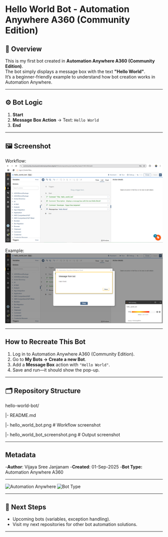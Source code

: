 # Hello World Bot - Automation Anywhere A360 (Community Edition)

## 📌 Overview
This is my first bot created in **Automation Anywhere A360 (Community Edition)**.  
The bot simply displays a message box with the text **"Hello World"**.  
It’s a beginner-friendly example to understand how bot creation works in Automation Anywhere.

---

## ⚙️ Bot Logic
1. **Start**  
2. **Message Box Action** → Text: `Hello World`  
3. **End**

---

## 🖼️ Screenshot

Workflow:
![Hello World Bot Workflow](hello_world_bot.png) 

Example:  
![Hello World Bot Output](hello_world_bot_screenshot.png)

---

## How to Recreate This Bot  
1. Log in to Automation Anywhere A360 (Community Edition).  
2. Go to **My Bots → Create a new Bot**.  
3. Add a **Message Box** action with `"Hello World"`.  
4. Save and run—it should show the pop-up.

---

## 🗂️ Repository Structure
hello-world-bot/

|- README.md

|- hello_world_bot.png # Workflow screenshot

|- hello_world_bot_screenshot.png # Output screenshot

---

## Metadata  
-**Author**: Vijaya Sree Janjanam
-**Created**: 01-Sep-2025
-**Bot Type:** Automation Anywhere A360

---

![Automation Anywhere](https://img.shields.io/badge/Automation%20Anywhere-A360-orange)
![Bot Type](https://img.shields.io/badge/Bot-Hello%20World-blue)

---

## 🚀 Next Steps
- Upcoming bots (variables, exception handling).
- Visit my next repositories for other bot automation solutions.

---
